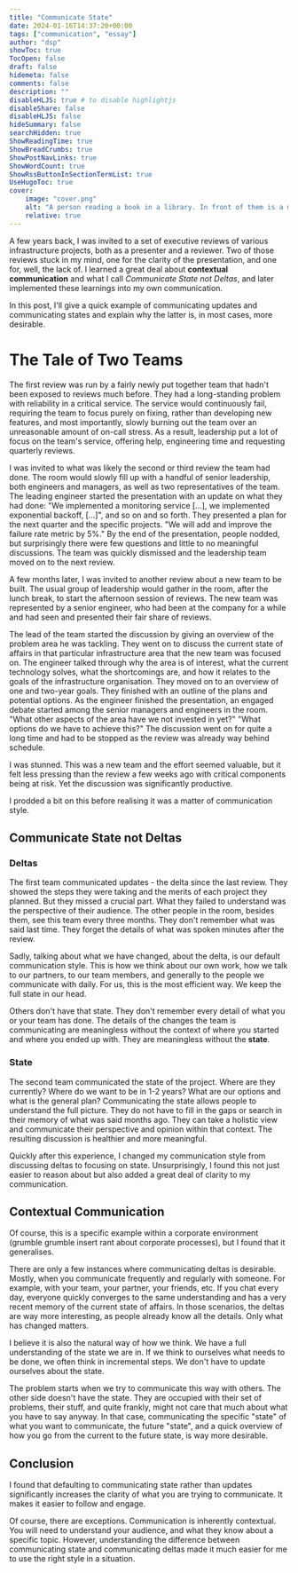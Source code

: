 ```yaml
---
title: "Communicate State"
date: 2024-01-16T14:37:20+00:00
tags: ["communication", "essay"]
author: "dsp"
showToc: true
TocOpen: false
draft: false
hidemeta: false
comments: false
description: ""
disableHLJS: true # to disable highlightjs
disableShare: false
disableHLJS: false
hideSummary: false
searchHidden: true
ShowReadingTime: true
ShowBreadCrumbs: true
ShowPostNavLinks: true
ShowWordCount: true
ShowRssButtonInSectionTermList: true
UseHugoToc: true
cover:
    image: "cover.png"
    alt: "A person reading a book in a library. In front of them is a mechanical apperatus"
    relative: true
---
```


A few years back, I was invited to a set of executive reviews of
various infrastructure projects, both as a presenter and a reviewer.
Two of those reviews stuck in my mind, one for the clarity of the
presentation, and one for, well, the lack of. I learned a great
deal about **contextual communication** and what I call *Communicate
State not Deltas*, and later implemented these learnings into my
own communication.

In this post, I'll give a quick example of communicating updates
and communicating states and explain why the latter is, in most
cases, more desirable.

# The Tale of Two Teams

The first review was run by a fairly newly put together team that
hadn't been exposed to reviews much before. They had a long-standing
problem with reliability in a critical service. The service would
continuously fail, requiring the team to focus purely on fixing,
rather than developing new features, and most importantly, slowly
burning out the team over an unreasonable amount of on-call stress.
As a result, leadership put a lot of focus on the team's service,
offering help, engineering time and requesting quarterly reviews.

I was invited to what was likely the second or third review the
team had done. The room would slowly fill up with a handful of
senior leadership, both engineers and managers, as well as two
representatives of the team. The leading engineer started the
presentation with an update on what they had done: "We implemented
a monitoring service [...], we implemented exponential backoff,
[...]", and so on and so forth. They presented a plan for the next
quarter and the specific projects. "We will add and improve the
failure rate metric by 5%." By the end of the presentation, people
nodded, but surprisingly there were few questions and little to no
meaningful discussions. The team was quickly dismissed and the
leadership team moved on to the next review.

A few months later, I was invited to another review about a new
team to be built. The usual group of leadership would gather in the
room, after the lunch break, to start the afternoon session of
reviews. The new team was represented by a senior engineer, who had
been at the company for a while and had seen and presented their
fair share of reviews.

The lead of the team started the discussion by giving an overview
of the problem area he was tackling. They went on to discuss the
current state of affairs in that particular infrastructure area
that the new team was focused on. The engineer talked through why
the area is of interest, what the current technology solves, what
the shortcomings are, and how it relates to the goals of the
infrastructure organisation. They moved on to an overview of one
and two-year goals. They finished with an outline of the plans and
potential options. As the engineer finished the presentation, an
engaged debate started among the senior managers and engineers in
the room. "What other aspects of the area have we not invested in
yet?" "What options do we have to achieve this?" The discussion
went on for quite a long time and had to be stopped as the review
was already way behind schedule.

I was stunned. This was a new team and the effort seemed valuable,
but it felt less pressing than the review a few weeks ago with
critical components being at risk. Yet the discussion was significantly
productive.

I prodded a bit on this before realising it was a matter of
communication style.

## Communicate State not Deltas

### Deltas

The first team communicated updates - the delta since the last
review. They showed the steps they were taking and the merits of
each project they planned. But they missed a crucial part. What
they failed to understand was the perspective of their audience.
The other people in the room, besides them, see this team every
three months. They don't remember what was said last time. They
forget the details of what was spoken minutes after the review.

Sadly, talking about what we have changed, about the delta, is our
default communication style. This is how we think about our own
work, how we talk to our partners, to our team members, and generally
to the people we communicate with daily. For us, this is the most
efficient way. We keep the full state in our head.

Others don't have that state. They don't remember every detail of
what you or your team has done. The details of the changes the team
is communicating are meaningless without the context of where you
started and where you ended up with. They are meaningless without
the **state**.

### State

The second team communicated the state of the project. Where are
they currently? Where do we want to be in 1-2 years? What are our
options and what is the general plan? Communicating the state allows
people to understand the full picture. They do not have to fill in
the gaps or search in their memory of what was said months ago.
They can take a holistic view and communicate their perspective and
opinion within that context. The resulting discussion is healthier
and more meaningful.

Quickly after this experience, I changed my communication style
from discussing deltas to focusing on state. Unsurprisingly, I found
this not just easier to reason about but also added a great deal
of clarity to my communication.

## Contextual Communication

Of course, this is a specific example within a corporate environment
(grumble grumble insert rant about corporate processes), but I found
that it generalises.

There are only a few instances where communicating deltas is
desirable. Mostly, when you communicate frequently and regularly
with someone. For example, with your team, your partner, your
friends, etc. If you chat every day, everyone quickly converges to
the same understanding and has a very recent memory of the current
state of affairs. In those scenarios, the deltas are way more
interesting, as people already know all the details. Only what has
changed matters.

I believe it is also the natural way of how we think. We have a
full understanding of the state we are in. If we think to ourselves
what needs to be done, we often think in incremental steps. We don't
have to update ourselves about the state.

The problem starts when we try to communicate this way with others.
The other side doesn't have the state. They are occupied with their
set of problems, their stuff, and quite frankly, might not care
that much about what you have to say anyway. In that case, communicating
the specific "state" of what you want to communicate, the future
"state", and a quick overview of how you go from the current to the
future state, is way more desirable.

## Conclusion

I found that defaulting to communicating state rather than updates
significantly increases the clarity of what you are trying to
communicate. It makes it easier to follow and engage.

Of course, there are exceptions. Communication is inherently
contextual. You will need to understand your audience, and what
they know about a specific topic. However, understanding the
difference between communicating state and communicating deltas
made it much easier for me to use the right style in a situation.
